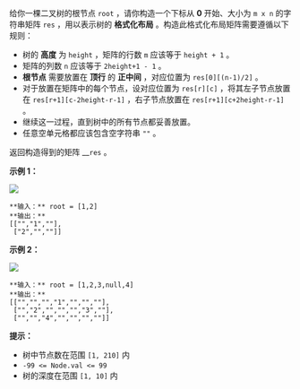 给你一棵二叉树的根节点 `root` ，请你构造一个下标从 **0** 开始、大小为 `m x n` 的字符串矩阵 `res` ，用以表示树的
**格式化布局** 。构造此格式化布局矩阵需要遵循以下规则：

  * 树的 **高度** 为 `height` ，矩阵的行数 `m` 应该等于 `height + 1` 。
  * 矩阵的列数 `n` 应该等于 `2height+1 - 1` 。
  * **根节点** 需要放置在 **顶行** 的 **正中间** ，对应位置为 `res[0][(n-1)/2]` 。
  * 对于放置在矩阵中的每个节点，设对应位置为 `res[r][c]` ，将其左子节点放置在 `res[r+1][c-2height-r-1]` ，右子节点放置在 `res[r+1][c+2height-r-1]` 。
  * 继续这一过程，直到树中的所有节点都妥善放置。
  * 任意空单元格都应该包含空字符串 `""` 。

返回构造得到的矩阵 __`res` 。





**示例 1：**

![](https://assets.leetcode.com/uploads/2021/05/03/print1-tree.jpg)

    
    
    **输入：** root = [1,2]
    **输出：**
    [["","1",""],
     ["2","",""]]
    

**示例 2：**

![](https://assets.leetcode.com/uploads/2021/05/03/print2-tree.jpg)

    
    
    **输入：** root = [1,2,3,null,4]
    **输出：**
    [["","","","1","","",""],
     ["","2","","","","3",""],
     ["","","4","","","",""]]
    



**提示：**

  * 树中节点数在范围 `[1, 210]` 内
  * `-99 <= Node.val <= 99`
  * 树的深度在范围 `[1, 10]` 内

